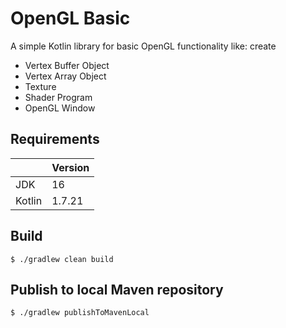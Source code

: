 # OpenGL Basic

A simple Kotlin library for basic OpenGL functionality like: create
* Vertex Buffer Object
* Vertex Array Object
* Texture
* Shader Program
* OpenGL Window

## Requirements

|        | Version |
|--------|---------|
| JDK    | 16      |
| Kotlin | 1.7.21  |

## Build

```
$ ./gradlew clean build
```

## Publish to local Maven repository

```
$ ./gradlew publishToMavenLocal
```